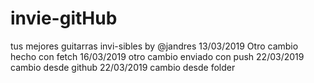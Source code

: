 # invie-gitHub
tus mejores guitarras invi-sibles by @jandres
13/03/2019 Otro cambio hecho con fetch
16/03/2019 otro cambio enviado con push
22/03/2019 cambio desde github
22/03/2019 cambio desde folder   
